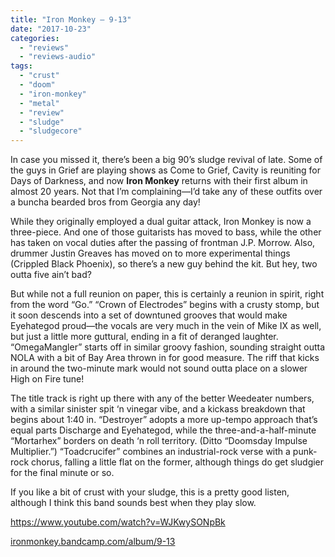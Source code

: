 ```yaml
---
title: "Iron Monkey – 9-13"
date: "2017-10-23"
categories: 
  - "reviews"
  - "reviews-audio"
tags: 
  - "crust"
  - "doom"
  - "iron-monkey"
  - "metal"
  - "review"
  - "sludge"
  - "sludgecore"
---
```


In case you missed it, there’s been a big 90’s sludge revival of late. Some of the guys in Grief are playing shows as Come to Grief, Cavity is reuniting for Days of Darkness, and now **Iron Monkey** returns with their first album in almost 20 years. Not that I’m complaining—I’d take any of these outfits over a buncha bearded bros from Georgia any day!

While they originally employed a dual guitar attack, Iron Monkey is now a three-piece. And one of those guitarists has moved to bass, while the other has taken on vocal duties after the passing of frontman J.P. Morrow. Also, drummer Justin Greaves has moved on to more experimental things (Crippled Black Phoenix), so there’s a new guy behind the kit. But hey, two outta five ain’t bad?

But while not a full reunion on paper, this is certainly a reunion in spirit, right from the word “Go.” “Crown of Electrodes” begins with a crusty stomp, but it soon descends into a set of downtuned grooves that would make Eyehategod proud—the vocals are very much in the vein of Mike IX as well, but just a little more guttural, ending in a fit of deranged laughter. “OmegaMangler” starts off in similar groovy fashion, sounding straight outta NOLA with a bit of Bay Area thrown in for good measure. The riff that kicks in around the two-minute mark would not sound outta place on a slower High on Fire tune!

The title track is right up there with any of the better Weedeater numbers, with a similar sinister spit ‘n vinegar vibe, and a kickass breakdown that begins about 1:40 in. “Destroyer” adopts a more up-tempo approach that’s equal parts Discharge and Eyehategod, while the three-and-a-half-minute “Mortarhex” borders on death ‘n roll territory. (Ditto “Doomsday Impulse Multiplier.”) “Toadcrucifer” combines an industrial-rock verse with a punk-rock chorus, falling a little flat on the former, although things do get sludgier for the final minute or so.

If you like a bit of crust with your sludge, this is a pretty good listen, although I think this band sounds best when they play slow.

https://www.youtube.com/watch?v=WJKwySONpBk

[ironmonkey.bandcamp.com/album/9-13](https://ironmonkey.bandcamp.com/album/9-13)
